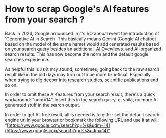 # How to scrap Google's AI features from your search ?

Back in 2024, Google announced in it's I/O annual event the introduction of 'Generative AI in Search'. This basically means Gemini (Google AI chatbot based on the model of the same name) would add generated results based on your search query besides an additional  [AI Overviews](https://support.google.com/websearch/answer/14901683).
and AI-organized search results.
This has now become the norm and the default google searches experience.

As helpful this is as it may sound, sometimes, going back to the raw search result like in the old days may turn out to be more beneficial. Especially when trying to dig deeper into research studies, scientific publications and so on.

In order to omit these AI-features from your search result, there's a quick workaround: "udm=14".
Insert this in the search query, et voilà, no more AI generated stuff in the search output.

In order to get AI-free result, all is needed is to either set the default search engine url in your browser or bookmark the following URL and use it at will: “[https://www.google.com/search?q=%s&udm=14](https://www.google.com/search?q=%s&udm=14)”